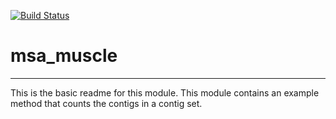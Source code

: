[![Build Status](https://travis-ci.org/psnovichkov/msa_muscle.svg?branch=master)](https://travis-ci.org/psnovichkov/msa_muscle)

# msa_muscle
---

This is the basic readme for this module. This module contains an example method that counts the contigs in a contig set.